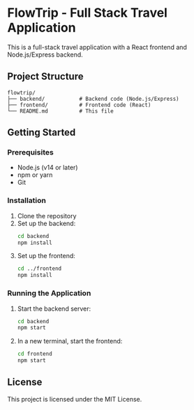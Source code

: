 # FlowTrip - Full Stack Travel Application

This is a full-stack travel application with a React frontend and Node.js/Express backend.

## Project Structure

```
flowtrip/
├── backend/           # Backend code (Node.js/Express)
├── frontend/          # Frontend code (React)
└── README.md          # This file
```

## Getting Started

### Prerequisites
- Node.js (v14 or later)
- npm or yarn
- Git

### Installation

1. Clone the repository
2. Set up the backend:
   ```bash
   cd backend
   npm install
   ```
3. Set up the frontend:
   ```bash
   cd ../frontend
   npm install
   ```

### Running the Application

1. Start the backend server:
   ```bash
   cd backend
   npm start
   ```

2. In a new terminal, start the frontend:
   ```bash
   cd frontend
   npm start
   ```

## License

This project is licensed under the MIT License.
